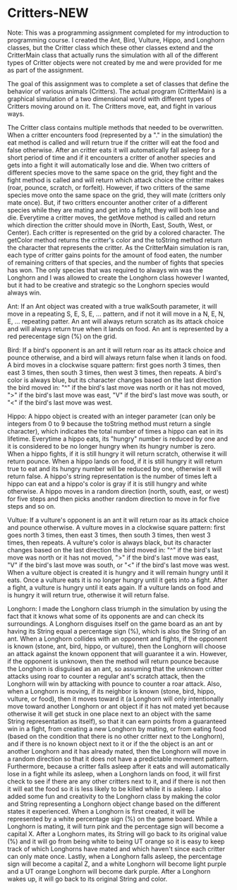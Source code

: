 # Critters-NEW
Note: This was a programming assignment completed for my introduction to programming course. I created the Ant, Bird, Vulture, Hippo, and Longhorn classes, but the Critter class which these other classes extend and the CritterMain class that actually runs the simulation with all of the different types of Critter objects were not created by me and were provided for me as part of the assignment.

The goal of this assignment was to complete a set of classes that define the behavior of various animals (Critters). The actual program (CritterMain) is a graphical simulation of a two dimensional world with different types of Critters moving around on it. The Critters move, eat, and fight in various ways.

The Critter class contains multiple methods that needed to be overwritten. When a critter encounters food (represented by a "." in the simulation) the eat method is called and will return true if the critter will eat the food and false otherwise. After an critter eats it will automatically fall asleep for a short period of time and if it encounters a critter of another species and gets into a fight it will automatically lose and die. When two critters of different species move to the same space on the grid, they fight and the fight method is called and will return which attack choice the critter makes (roar, pounce, scratch, or forfeit). However, if two critters of the same species move onto the same space on the grid, they will mate (critters only mate once). But, if two critters encounter another criter of a different species while they are mating and get into a fight, they will both lose and die. Everytime a critter moves, the getMove method is called and return which direction the critter should move in (North, East, South, West, or Center). Each critter is represented on the grid by a colored character. The getColor method returns the critter's color and the toString method return the character that represents the critter. As the CritterMain simulation is ran, each type of critter gains points for the amount of food eaten, the number of remaining critters of that species, and the number of fights that species has won. The only species that was required to always win was the Longhorn and I was allowed to create the Longhorn class however I wanted, but it had to be creative and strategic so the Longhorn species would always win.

Ant: If an Ant object was created with a true walkSouth parameter, it will move in a repeating S, E, S, E, ... pattern, and if not it will move in a N, E, N, E, ... repeating patter. An ant will always return scratch as its attack choice and will always return true when it lands on food. An ant is represented by a red perecentage sign (%) on the grid.

Bird: If a bird's opponent is an ant it will return roar as its attack choice and pounce otherwise, and a bird will always return false when it lands on food. A bird moves in a clockwise square pattern: first goes north 3 times, then east 3 times, then south 3 times, then west 3 times, then repeats. A bird's color is always blue, but its character changes based on the last direction the bird moved in: "^" if the bird's last move was north or it has not moved, ">" if the bird's last move was east, "V" if the bird's last move was south, or "<" if the bird's last move was west.

Hippo: A hippo object is created with an integer parameter (can only be integers from 0 to 9 because the toString method must return a single character), which indicates the total number of times a hippo can eat in its lifetime. Everytime a hippo eats, its "hungry" number is reduced by one and it is considered to be no longer hungry when its hungry number is zero. When a hippo fights, if it is still hungry it will return scratch, otherwise it will return pounce. When a hippo lands on food, if it is still hungry it will return true to eat and its hungry number will be reduced by one, otherwise it will return false. A hippo's string representation is the number of times left a hippo can eat and a hippo's color is gray if it is still hungry and white otherwise. A hippo moves in a random direction (north, south, east, or west) for five steps and then picks another random direction to move in for five steps and so on.

Vultue: If a vulture's opponent is an ant it will return roar as its attack choice and pounce otherwise. A vulture moves in a clockwise square pattern: first goes north 3 times, then east 3 times, then south 3 times, then west 3 times, then repeats. A vulture's color is always black, but its character changes based on the last direction the bird moved in: "^" if the bird's last move was north or it has not moved, ">" if the bird's last move was east, "V" if the bird's last move was south, or "<" if the bird's last move was west. When a vulture object is created it is hungry and it will remain hungry until it eats. Once a vulture eats it is no longer hungry until it gets into a fight. After a fight, a vulture is hungry until it eats again. If a vulture lands on food and is hungry it will return true, otherwise it will return false.

Longhorn: I made the Longhorn class triumph in the simulation by using the fact that it knows what some of its opponents are and can check its surroundings. A Longhorn disguises itself on the game board as an ant by having its String equal a percentage sign (%), which is also the String of an ant. When a Longhorn collides with an opponent and fights, if the opponent is known (stone, ant, bird, hippo, or vulture), then the Longhorn will choose an attack against the known opponent that will guarantee it a win. However, if the opponent is unknown, then the method will return pounce because the Longhorn is disguised as an ant, so assuming that the unknown critter attacks using roar to counter a regular ant's scratch attack, then the Longhorn will win by attacking with pounce to counter a roar attack. Also, when a Longhorn is moving, if its neighbor is known (stone, bird, hippo, vulture, or food), then it moves toward it (a Longhorn will only intentionally move toward another Longhorn or ant object if it has not mated yet because otherwise it will get stuck in one place next to an object with the same String representation as itself), so that it can earn points from a guaranteed win in a fight, from creating a new Longhorn by mating, or from eating food (based on the condition that there is no other critter next to the Longhorn), and if there is no known object next to it or if the the object is an ant or another Longhorn and it has already mated, then the Longhorn will move in a random direction so that it does not have a predictable movement pattern. Furthermore, because a critter falls asleep after it eats and will automatically lose in a fight while its asleep, when a Longhorn lands on food, it will first check to see if there are any other critters next to it, and if there is not then it will eat the food so it is less likely to be killed while it is asleep. I also added some fun and creativity to the Longhorn class by making the color and String representing a Longhorn object change based on the different states it experienced. When a Longhorn is first created, it will be represented by a white percentage sign (%) on the game board. While a Longhorn is mating, it will turn pink and the percentage sign will become a capital X. After a Longhorn mates, its String will go back to its original value (%) and it will go from being white to being UT orange so it is easy to keep track of which Longhorns have mated and which haven't since each critter can only mate once. Lastly, when a Longhorn falls asleep, the percentage sign will become a capital Z, and a white Longhorn will become light purple and a UT orange Longhorn will become dark purple. After a Longhorn wakes up, it will go back to its original String and color.
